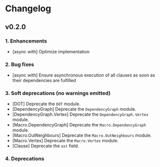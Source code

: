# Changelog

## v0.2.0

### 1. Enhancements

  * [async with] Optimize implementation

### 2. Bug fixes

  * [async with] Ensure asynchronous execution of all clauses as soon as their dependencies are fulfilled

### 3. Soft deprecations (no warnings emitted)

  * [DOT] Deprecate the `DOT` module.
  * [DependencyGraph] Deprecate the `DependencyGraph` module.
  * [DependencyGraph.Vertex] Deprecate the `DependencyGraph.Vertex` module.
  * [Macro.DependencyGraph] Deprecate the `Macro.DependencyGraph` module.
  * [Macro.OutNeighbours] Deprecate the `Macro.OutNeighbours` module.
  * [Macro.Vertex] Deprecate the `Macro.Vertex` module.
  * [Clause] Deprecate the `ast` field.

### 4. Deprecations
